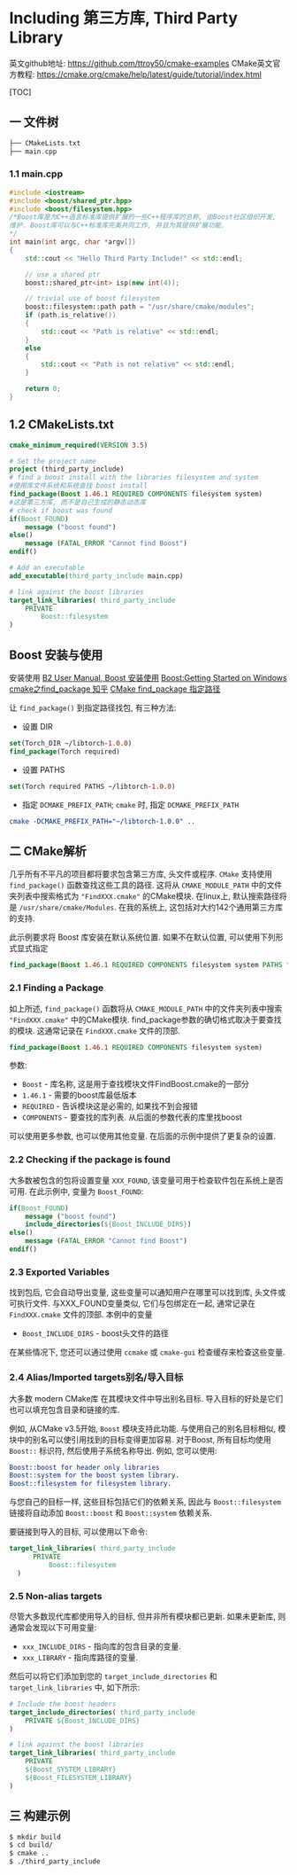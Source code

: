 # Including 第三方库, Third Party Library

英文github地址: https://github.com/ttroy50/cmake-examples
CMake英文官方教程:  https://cmake.org/cmake/help/latest/guide/tutorial/index.html

[TOC]

## 一 文件树

```cpp
├── CMakeLists.txt
├── main.cpp
```

### 1.1 main.cpp

```cpp
#include <iostream>
#include <boost/shared_ptr.hpp>
#include <boost/filesystem.hpp>
/*Boost库是为C++语言标准库提供扩展的一些C++程序库的总称, 由Boost社区组织开发,
维护. Boost库可以与C++标准库完美共同工作, 并且为其提供扩展功能.
*/
int main(int argc, char *argv[])
{
    std::cout << "Hello Third Party Include!" << std::endl;

    // use a shared ptr
    boost::shared_ptr<int> isp(new int(4));

    // trivial use of boost filesystem
    boost::filesystem::path path = "/usr/share/cmake/modules";
    if (path.is_relative())
    {
        std::cout << "Path is relative" << std::endl;
    }
    else
    {
        std::cout << "Path is not relative" << std::endl;
    }

    return 0;
}
```

## 1.2 CMakeLists.txt

```cmake
cmake_minimum_required(VERSION 3.5)

# Set the project name
project (third_party_include)
# find a boost install with the libraries filesystem and system
#使用库文件系统和系统查找 boost install
find_package(Boost 1.46.1 REQUIRED COMPONENTS filesystem system)
#这是第三方库, 而不是自己生成的静态动态库
# check if boost was found
if(Boost_FOUND)
    message ("boost found")
else()
    message (FATAL_ERROR "Cannot find Boost")
endif()

# Add an executable
add_executable(third_party_include main.cpp)

# link against the boost libraries
target_link_libraries( third_party_include
    PRIVATE
        Boost::filesystem
)
```

## Boost 安装与使用

安装使用
[B2 User Manual, Boost 安装使用](https://www.boost.org/doc/libs/1_80_0/tools/build/doc/html/index.html#bbv2.installation)
[Boost:Getting Started on Windows](https://www.boost.org/doc/libs/1_80_0/more/getting_started/windows.html)
[cmake之find_package 知乎](https://zhuanlan.zhihu.com/p/561027129)
[CMake find_package 指定路径](https://blog.csdn.net/weixin_43742643/article/details/113858915)

让 `find_package()` 到指定路径找包, 有三种方法:

+ 设置 DIR

```cmake
set(Torch_DIR ~/libtorch-1.0.0)
find_package(Torch required)
```

+ 设置 PATHS

```cmake
set(Torch required PATHS ~/libtorch-1.0.0)
```

+ 指定 `DCMAKE_PREFIX_PATH`; `cmake` 时, 指定 `DCMAKE_PREFIX_PATH`

```cmake
cmake -DCMAKE_PREFIX_PATH="~/libtorch-1.0.0" ..
```

## 二 CMake解析

几乎所有不平凡的项目都将要求包含第三方库, 头文件或程序.
`CMake` 支持使用 `find_package()` 函数查找这些工具的路径.
这将从 `CMAKE_MODULE_PATH` 中的文件夹列表中搜索格式为 `"FindXXX.cmake"` 的CMake模块.
在linux上, 默认搜索路径将是 `/usr/share/cmake/Modules`.
在我的系统上, 这包括对大约142个通用第三方库的支持.

此示例要求将 Boost 库安装在默认系统位置.
如果不在默认位置, 可以使用下列形式显式指定

```cmake
find_package(Boost 1.46.1 REQUIRED COMPONENTS filesystem system PATHS "C:/cppLibs/Boosts")
```

### 2.1 Finding a Package

如上所述, `find_package()` 函数将从 `CMAKE_MODULE_PATH`
中的文件夹列表中搜索 `"FindXXX.cmake"` 中的CMake模块.
find_package参数的确切格式取决于要查找的模块.
这通常记录在 `FindXXX.cmake` 文件的顶部.

```cmake
find_package(Boost 1.46.1 REQUIRED COMPONENTS filesystem system)
```

参数:

+ `Boost` - 库名称, 这是用于查找模块文件FindBoost.cmake的一部分
+ `1.46.1` - 需要的boost库最低版本
+ `REQUIRED` - 告诉模块这是必需的, 如果找不到会报错
+ `COMPONENTS` - 要查找的库列表. 从后面的参数代表的库里找boost

可以使用更多参数, 也可以使用其他变量.  在后面的示例中提供了更复杂的设置.

### 2.2 Checking if the package is found

大多数被包含的包将设置变量 `XXX_FOUND`, 该变量可用于检查软件包在系统上是否可用.
在此示例中, 变量为 `Boost_FOUND`:

```cmake
if(Boost_FOUND)
    message ("boost found")
    include_directories(${Boost_INCLUDE_DIRS})
else()
    message (FATAL_ERROR "Cannot find Boost")
endif()
```

### 2.3 Exported Variables

找到包后, 它会自动导出变量, 这些变量可以通知用户在哪里可以找到库, 头文件或可执行文件.
与XXX_FOUND变量类似, 它们与包绑定在一起, 通常记录在 `FindXXX.cmake` 文件的顶部.
本例中的变量

+ `Boost_INCLUDE_DIRS` - boost头文件的路径

在某些情况下, 您还可以通过使用 `ccmake` 或 `cmake-gui` 检查缓存来检查这些变量.

### 2.4 Alias/Imported targets别名/导入目标

大多数 modern CMake库 在其模块文件中导出别名目标.
导入目标的好处是它们也可以填充包含目录和链接的库.

例如, 从CMake v3.5开始, `Boost` 模块支持此功能.
与使用自己的别名目标相似, 模块中的别名可以使引用找到的目标变得更加容易.
对于Boost, 所有目标均使用 `Boost::` 标识符, 然后使用子系统名称导出.  例如, 您可以使用:

```cmake
Boost::boost for header only libraries
Boost::system for the boost system library.
Boost::filesystem for filesystem library.
```

与您自己的目标一样, 这些目标包括它们的依赖关系,
因此与 `Boost::filesystem` 链接将自动添加 `Boost::boost` 和 `Boost::system` 依赖关系.

要链接到导入的目标, 可以使用以下命令:

```cmake
target_link_libraries( third_party_include
      PRIVATE
          Boost::filesystem
  )
```

### 2.5 Non-alias targets

尽管大多数现代库都使用导入的目标, 但并非所有模块都已更新.
如果未更新库, 则通常会发现以下可用变量:

+ `xxx_INCLUDE_DIRS` - 指向库的包含目录的变量.
+ `xxx_LIBRARY` - 指向库路径的变量.

然后可以将它们添加到您的 `target_include_directories` 和 `target_link_libraries` 中, 如下所示:

```cmake
# Include the boost headers
target_include_directories( third_party_include
    PRIVATE ${Boost_INCLUDE_DIRS}
)

# link against the boost libraries
target_link_libraries( third_party_include
    PRIVATE
    ${Boost_SYSTEM_LIBRARY}
    ${Boost_FILESYSTEM_LIBRARY}
)
```

## 三 构建示例

```bash
$ mkdir build
$ cd build/
$ cmake .. 
$ ./third_party_include
```
